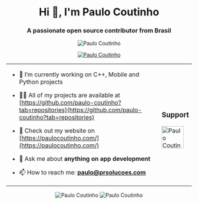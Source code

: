 <h1 align="center">Hi 👋, I'm Paulo Coutinho</h1>
<h3 align="center">A passionate open source contributor from Brasil</h3>
<p align="center"> <img src="https://komarev.com/ghpvc/?username=paulo-coutinho&label=Profile%20views&color=0e75b6&style=flat" alt="Paulo Coutinho" /> </p>
<p align="center"> <a href="https://github.com/ryo-ma/github-profile-trophy"><img src="https://github-profile-trophy.vercel.app/?username=paulo-coutinho" alt="Paulo Coutinho" /></a> </p>
<table align="center"><tr><td>

- 🔭 I’m currently working on C++, Mobile and Python projects

- 👨‍💻 All of my projects are available at [https://github.com/paulo-coutinho?tab=repositories](https://github.com/paulo-coutinho?tab=repositories)

- 📝 Check out my website on [https://paulocoutinho.com/](https://paulocoutinho.com/)

- 💬 Ask me about **anything on app development**

- 📫 How to reach me: **paulo@prsolucoes.com**

</td><td>
<h3 align="left"><b>Support</b></h3>
<a href="https://ko-fi.com/paulocoutinho"> <img align="left" src="https://az743702.vo.msecnd.net/cdn/kofi1.png?v=2" height="60" alt="Paulo Coutinho" /></a>
<p>&nbsp;<p>
</td></tr></table>

<p align="center">

<img src="https://github-readme-stats.vercel.app/api?username=paulo-coutinho&show_icons=true&locale=en" alt="Paulo Coutinho" />
<img src="https://github-readme-streak-stats.herokuapp.com/?user=paulo-coutinho&" alt="Paulo Coutinho" />

</p>
